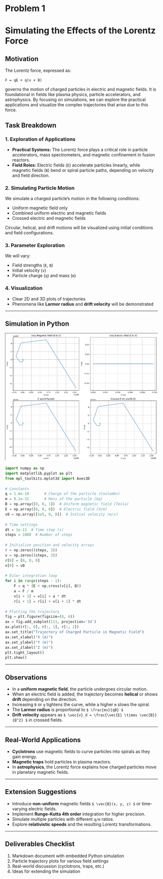 # Problem 1
# Simulating the Effects of the Lorentz Force

##  Motivation

The Lorentz force, expressed as:

`F = qE + q(v × B)` &nbsp;&nbsp;&nbsp; <!-- hidden LaTeX for rendering -->
<!-- $ \vec{F} = q\vec{E} + q\vec{v} \times \vec{B} $ -->

governs the motion of charged particles in electric and magnetic fields. It is foundational in fields like plasma physics, particle accelerators, and astrophysics. By focusing on simulations, we can explore the practical applications and visualize the complex trajectories that arise due to this force.

##  Task Breakdown

### 1. Exploration of Applications

- **Practical Systems:** The Lorentz force plays a critical role in particle accelerators, mass spectrometers, and magnetic confinement in fusion reactors.
- **Field Roles:** Electric fields (`E`) accelerate particles linearly, while magnetic fields (`B`) bend or spiral particle paths, depending on velocity and field direction.
  <!-- $ \vec{E}, \vec{B} $ -->

### 2. Simulating Particle Motion

We simulate a charged particle’s motion in the following conditions:

- Uniform magnetic field only  
- Combined uniform electric and magnetic fields  
- Crossed electric and magnetic fields  

Circular, helical, and drift motions will be visualized using initial conditions and field configurations.

### 3. Parameter Exploration

We will vary:
- Field strengths (`E`, `B`)  <!-- $ \vec{E}, \vec{B} $ -->
- Initial velocity (`v`)       <!-- $ \vec{v} $ -->
- Particle charge (`q`) and mass (`m`)

### 4. Visualization

- Clear 2D and 3D plots of trajectories  
- Phenomena like **Larmor radius** and **drift velocity** will be demonstrated

---

##  Simulation in Python
![alt text](image.png)

```python
import numpy as np
import matplotlib.pyplot as plt
from mpl_toolkits.mplot3d import Axes3D

# Constants
q = 1.6e-19       # Charge of the particle (Coulombs)
m = 9.1e-31       # Mass of the particle (kg)
B = np.array([0, 0, 1])  # Uniform magnetic field (Tesla)
E = np.array([0, 0, 0])  # Electric field (V/m)
v0 = np.array([1e5, 0, 0])  # Initial velocity (m/s)

# Time settings
dt = 1e-11  # Time step (s)
steps = 1000  # Number of steps

# Initialize position and velocity arrays
r = np.zeros((steps, 3))
v = np.zeros((steps, 3))
r[0] = [0, 0, 0]
v[0] = v0

# Euler integration loop
for i in range(steps - 1):
    F = q * (E + np.cross(v[i], B))
    a = F / m
    v[i + 1] = v[i] + a * dt
    r[i + 1] = r[i] + v[i + 1] * dt

# Plotting the trajectory
fig = plt.figure(figsize=(8, 6))
ax = fig.add_subplot(111, projection='3d')
ax.plot(r[:, 0], r[:, 1], r[:, 2])
ax.set_title("Trajectory of Charged Particle in Magnetic Field")
ax.set_xlabel("X (m)")
ax.set_ylabel("Y (m)")
ax.set_zlabel("Z (m)")
plt.tight_layout()
plt.show()
```

---

##  Observations

- In a **uniform magnetic field**, the particle undergoes circular motion.  
- When an electric field is added, the trajectory becomes **helical** or shows **drift** depending on the direction.  
- Increasing `B` or `q` tightens the curve, while a higher `m` slows the spiral.  
- The **Larmor radius** is proportional to `$ \frac{mv}{qB} $`  
- **Drift velocity** appears as `$ \vec{v}_d = \frac{\vec{E} \times \vec{B}}{B^2} $` in crossed fields.

---

##  Real-World Applications

- **Cyclotrons** use magnetic fields to curve particles into spirals as they gain energy.  
- **Magnetic traps** hold particles in plasma reactors.  
- In **astrophysics**, the Lorentz force explains how charged particles move in planetary magnetic fields.

---

##  Extension Suggestions

- Introduce **non-uniform** magnetic fields `$ \vec{B}(x, y, z) $` or time-varying electric fields.  
- Implement **Runge-Kutta 4th order** integration for higher precision.  
- Simulate multiple particles with different `q/m` ratios.  
- Explore **relativistic speeds** and the resulting Lorentz transformations.

---

##  Deliverables Checklist

1.  Markdown document with embedded Python simulation  
2.  Particle trajectory plots for various field settings  
3.  Real-world discussion (cyclotrons, traps, etc.)  
4.  Ideas for extending the simulation  


